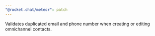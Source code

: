 ```yaml
---
"@rocket.chat/meteor": patch
---
```


Validates duplicated email and phone number when creating or editing omnichannel contacts.
